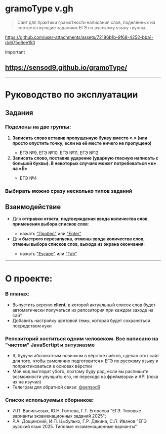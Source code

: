 # gramoType v.gh
> Сайт для практики грамотности написания слов, поделённых на соответствующие заданиям ЕГЭ по русскому языку группы.


https://github.com/user-attachments/assets/72186b1b-9f68-4252-bba1-dc675c6ee150
> [!IMPORTANT]
> ## https://sensod9.github.io/gramoType/

***

# Руководство по эксплуатации
## Задания
### Поделены на две группы:
<ol>
  <li><b>Записать слово вставив пропущенную букву вместо «.» (или просто опустить точку, если на её месте ничего не пропущено)</b></li>
    <ul><li>ЕГЭ №9, ЕГЭ №10, ЕГЭ №11, ЕГЭ №12</li></ul>
  <li><b>Записать слово, поставив ударение (ударную гласную написать с большой буквы). В некоторых случаях может потребоваться «е» на «Ё»</b></li>
    <ul><li>ЕГЭ №4</li></ul>
</ol>

### Выбирать можно сразу несколько типов заданий

## Взаимодействие
<ul>
  <li>Для <b>отправки ответа</b>, <b>подтверждения ввода количества слов</b>, <b>применения выбора списков слов</b>:</b></li>
      <ul><li>нажать <ins>"Пробел"</ins> или <ins>"Enter"</ins></li></ul>
  <li>Для <b>быстрого перезапуска</b>, <b>отмены ввода количества слов</b>, <b>отмены выбора списков слов</b>, <b>выхода из экрана окончания</b>:</li>
      <ul><li>нажать <ins>"Escape"</ins> или <ins>"Tab"</ins></li></ul>
</ul>

***

# О проекте:
### В планах:
  * Выпустить версию <b>client</b>, в которой актуальный список слов будет автоматически получаться из репозитория при каждом заходе на сайт
  * Добавить настройку цветовой темы, которая будет сохраняться посредством куки
### Репозиторий хоститься одним человеком. Все написано на "чистом" JavaScrtipt и энтузиазме
  * Я, будучи абсолютным новичком в вёрстке сайтов, сделал этот сайт для того, чтобы самолично подготовится к ЕГЭ по русскому языку и попрактиковаться в основах вёрстки
  * Мой код выглядит убого, поэтому буду рад, если вы распишите возможности улучшить его, не переходя на фреймворки и API (пока их не изучил)
  * Телеграм для обратной связи: [@sensod9](https://t.me/sensod9)
### Список используемых сборников:
  * И.П. Васильевых, Ю.Н. Гостева, Г.Т. Егораева "ЕГЭ. Типовые варианты экзаменационных заданий 2025";
  * Р.А. Дощинский, И.П. Цыбулько, Г.Р. Дякина, С.Л. Иванов "ЕГЭ русский язык 2025. Типовые экзаменационные варианты"
